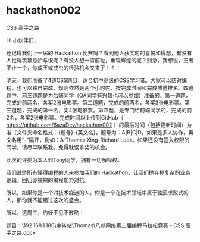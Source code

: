 # hackathon002
CSS 高手之路

Hi 小伙伴们，

还记得我们上一届的 Hackathon 比赛吗？看到他人获奖时的喜悦和得瑟，有没有人觉得羡慕忌妒与恨呢？有没人想一雪前耻，重现辉煌的呢？别急，我想说，王者不止一个，你成王或成虫的检验机会又来了！！！

明天，我们准备了4道CSS题目，适合初中高级的CSS学习者。大家可以结对编程，也可以独自完成，规则依然是两个小时内，按完成时间和完成质量排名。四道题中，前三道题是为后端同学（QA同学有兴趣也可以参加）准备的。第一道题，完成的前两名，各奖2张电影票。第二道题，完成的前两名，各奖3张电影票。第三道题，完成的第一名，奖4张电影票。第四题，是专门给前端同学的，完成的前2名，各奖2张电影票。完成时间以上传到GitHub（ https://github.com/8azaDev/hackathon002 ）的最后时间（包括更新时间）为准（文件夹命名格式：{题号}-{英文名}，题号为：A|B|C|D，如果是多人协作，英文名用“-”隔开，例如：A-Thomas Xing-Richard Luo）。如果还没有签入权限的同学，请尽早联系我。免得耽误拿奖的机会。

此次的评委为本人和Tony同学，拥有一切解释权。

我们诚邀所有懂得编程的人来参加我们的 Hackathon，让我们抛弃掉复杂的业务逻辑，回归赤裸裸的编程能力对抗。

所以，如果你是一个对技术痴迷的人，你是一个在技术领域中属于独孤求败式的人，那你就不能错过这次的盛会。

所以，这周三，约好不见不散哟！

题目：\\192.168.1.180\中转站\Thomas\八爪网络第二届编程马拉松竞赛 - CSS 高手之路.docx
